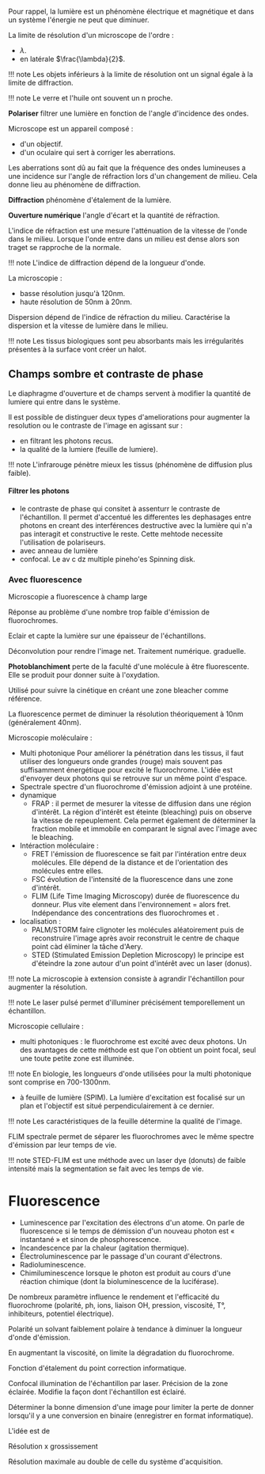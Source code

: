 Pour rappel, la lumière est un phénomène électrique et magnétique et dans un système l'énergie ne peut que diminuer.

La limite de résolution d'un microscope de l'ordre :

- $\lambda$.
- en latérale $\frac{\lambda}{2}$.

!!! note
	Les objets inférieurs à la limite de résolution ont un signal égale à la limite de diffraction.

!!! note
    Le verre et l'huile ont souvent un n proche.

__Polariser__ filtrer une lumière en fonction de l'angle d'incidence des ondes.

Microscope est un appareil composé :

* d'un objectif.
* d'un oculaire qui sert à corriger les aberrations.

Les aberrations sont dû au fait que la fréquence des ondes lumineuses a une incidence sur l'angle de réfraction lors d'un changement de milieu. Cela donne lieu au phénomène de diffraction.

__Diffraction__ phénomène d'étalement de la lumière.

__Ouverture numérique__ l'angle d'écart et la quantité de réfraction.

L'indice de réfraction est une mesure l'atténuation de la vitesse de l'onde dans le milieu. Lorsque l'onde entre dans un  milieu est dense alors son traget se rapproche de la normale.

!!! note
   L'indice de diffraction dépend de la longueur d'onde.

La microscopie :
- basse résolution jusqu'à 120nm.
- haute résolution de 50nm à 20nm.

Dispersion dépend de l'indice de réfraction du milieu. Caractérise la dispersion et la vitesse de lumière dans le milieu.

!!! note
	Les tissus biologiques sont peu absorbants mais les irrégularités présentes à la surface vont créer un halot.
## Champs sombre et contraste de phase

Le diaphragme d'ouverture et de champs servent à modifier la quantité de lumiere qui entre dans le système.



Il est possible de distinguer deux types d'ameliorations pour augmenter la resolution ou le contraste de l'image en agissant sur :

- en filtrant les photons recus.
- la qualité de la lumiere (feuille de lumiere).

!!! note
  L'infrarouge pénètre mieux les tissus (phénomène de diffusion plus faible).

#### Filtrer les photons

- le contraste de phase qui consitet à assenturr le contraste de l'échantillon. Il permet d'accentué les differentes les dephasages entre photons en creant des interférences destructive avec la lumière qui n'a pas interagit et constructive le reste. Cette mehtode necessite l'utilisation de polariseurs. 
- avec anneau de lumière
- confocal. Le av c dz multiple pineho'es Spinning disk.

### Avec fluorescence

Microscopie a fluorescence à champ large

Réponse au problème d'une nombre trop faible d'émission de fluorochromes.

Eclair et capte la lumière sur une épaisseur de l'échantillons.

Déconvolution pour rendre l'image net. Traitement numérique.
graduelle.

__Photoblanchiment__ perte de la faculté d'une molécule à être fluorescente. Elle se produit pour donner suite à l'oxydation.

Utilisé pour suivre la cinétique en créant une zone bleacher comme référence.


La fluorescence permet de diminuer la résolution théoriquement à 10nm (généralement 40nm).

Microscopie moléculaire : 

- Multi photonique Pour améliorer la pénétration dans les tissus, il faut utiliser des longueurs onde grandes (rouge) mais souvent pas suffisamment énergétique pour excité le fluorochrome. L'idée est d'envoyer deux photons qui se retrouve sur un même point d'espace.
- Spectrale spectre d'un fluorochrome d'émission adjoint à une protéine. 
- dynamique
  - FRAP : il permet de mesurer la vitesse de diffusion dans une région d'intérêt. La région d'intérêt est éteinte (bleaching) puis on observe la vitesse de repeuplement. Cela permet également de déterminer la fraction mobile et immobile en comparant le signal avec l'image avec le bleaching.
- Intéraction moléculaire :
  - FRET l'émission de fluorescence se fait par l'intération entre deux molécules. Elle dépend de la distance et de l'orientation des molécules entre elles.
  - FSC évolution de l'intensité de la fluorescence dans une zone d'intérêt.
  - FLIM (Life Time Imaging Microscopy) durée de fluorescence du donneur. Plus vite element dans l'environnement = alors fret. Indépendance des concentrations des fluorochromes et .
- localisation :
  - PALM/STORM faire clignoter les molécules aléatoirement puis de reconstruire l'image après avoir reconstruit le centre de chaque point càd éliminer la tâche d'Aery.  
  - STED (Stimulated Emission Depletion Microscopy) le principe est d'éteindre la zone autour d'un point d'intérêt avec un laser (donus).
 
!!! note
  La microscopie à extension consiste à agrandir l'échantillon pour augmenter la résolution.

!!! note
   Le laser pulsé permet d'illuminer précisément temporellement un échantillon. 

Microscopie cellulaire :

- multi photoniques : le fluorochrome est excité avec deux photons. Un des avantages de cette méthode est que l'on obtient un point focal, seul une toute petite zone est illuminée.

!!! note
  En biologie, les longueurs d'onde utilisées pour la multi photonique sont comprise en 700-1300nm.

- à feuille de lumière (SPIM). La lumière d'excitation est focalisé sur un plan et l'objectif est situé perpendiculairement à ce dernier.

!!! note
  Les caractéristiques de la feuille détermine la qualité de l'image. 

FLIM spectrale permet de séparer les fluorochromes avec le même spectre d'émission par leur temps de vie.

!!! note
	STED-FLIM est une méthode avec un laser dye (donuts) de faible intensité mais la segmentation se fait avec les temps de vie. 
# Fluorescence

* Luminescence par l'excitation des électrons d'un atome. On parle de fluorescence si le temps de démission d'un nouveau photon est « instantané » et sinon de phosphorescence.
* Incandescence par la chaleur (agitation thermique).
* Électroluminescence par le passage d'un courant d'électrons.
* Radioluminescence.
* Chimiluminescence lorsque le photon est produit au cours d'une réaction chimique (dont la bioluminescence de la luciférase).

De nombreux paramètre influence le rendement et l'efficacité du fluorochrome (polarité, ph, ions, liaison OH, pression, viscosité, T°, inhibiteurs, potentiel électrique).

Polarité un solvant faiblement polaire à tendance à diminuer la longueur d'onde d'émission.

En augmentant la viscosité, on limite la dégradation du fluorochrome.

Fonction d'étalement du point correction informatique.

Confocal illumination de l'échantillon par laser. Précision de la zone éclairée. Modifie la façon dont l'échantillon est éclairé.

Déterminer la bonne dimension d'une image pour limiter la perte de donner lorsqu'il y a une conversion en binaire (enregistrer en format informatique).

L'idée est de

Résolution x grossissement

Résolution maximale au double de celle du système d'acquisition.
